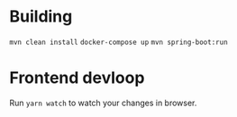 # Building
`mvn clean install`
`docker-compose up`
`mvn spring-boot:run`

# Frontend devloop

Run `yarn watch` to watch your changes in browser.